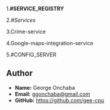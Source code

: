 1.**#SERVICE_REGISTRY**

2.*#Services*

3.Crime-service

4.Google-maps-integration-service

5.#CONFIG_SERVER

## Author

- **Name:** George Onchaba
- **Email:** ggonchaba@gmail.com
- **GitHub:** https://github.com/gee-cpu


